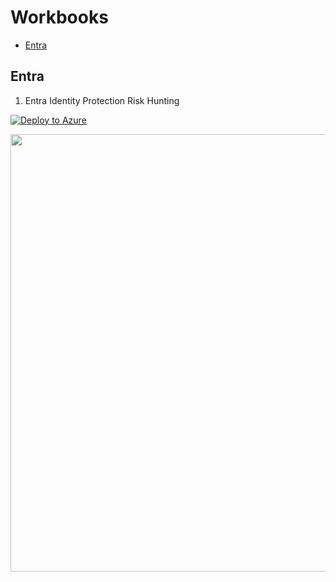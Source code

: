# Workbooks

* [Entra](#Entra)

## Entra
1. Entra Identity Protection Risk Hunting
  
[![Deploy to Azure](https://aka.ms/deploytoazurebutton)](https://portal.azure.com/#create/Microsoft.Template/uri/https%3A%2F%2Fraw.githubusercontent.com%2Fseyed-nouraie%2FSOC-Tools%2Fmain%2FWorkbooks%2FRisky%2520User%2520Hunting)  

<img src="https://github.com/seyed-nouraie/SOC-Tools/assets/75258742/caa8f5e1-bbca-4fe0-91cd-0ad5e40d183b" width="700">

